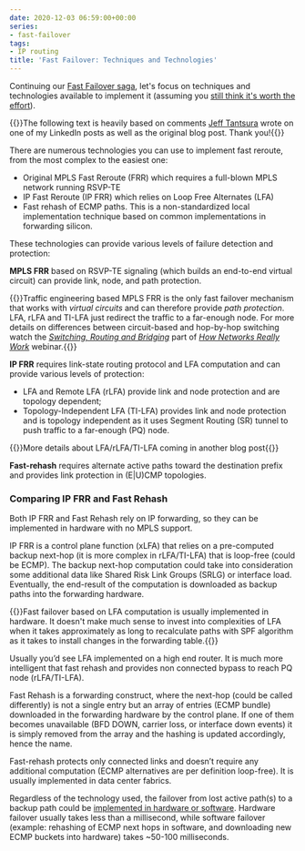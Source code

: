 ```yaml
---
date: 2020-12-03 06:59:00+00:00
series:
- fast-failover
tags:
- IP routing
title: 'Fast Failover: Techniques and Technologies'
---
```

Continuing our [Fast Failover saga](https://blog.ipspace.net/series/fast-failover.html), let's focus on techniques and technologies available to implement it (assuming you [still think it's worth the effort](https://blog.ipspace.net/2020/11/fast-failover-challenge.html)).

{{<note info>}}The following text is heavily based on comments [Jeff Tantsura](https://www.linkedin.com/in/jeff-tantsura/) wrote on one of my LinkedIn posts as well as the original blog post. Thank you!{{</note>}}

There are numerous technologies you can use to implement fast reroute, from the most complex to the easiest one:
<!--more-->

* Original MPLS Fast Reroute (FRR) which requires a full-blown MPLS network running RSVP-TE
* IP Fast Reroute (IP FRR) which relies on Loop Free Alternates (LFA)
* Fast rehash of ECMP paths. This is a non-standardized local implementation technique based on common implementations in forwarding silicon.

These technologies can provide various levels of failure detection and protection:

**MPLS FRR** based on RSVP-TE signaling (which builds an end-to-end virtual circuit) can provide link, node, and path protection.

{{<note info>}}Traffic engineering based MPLS FRR is the only fast failover mechanism that works with *virtual circuits* and can therefore provide *path protection*. LFA, rLFA and TI-LFA just redirect the traffic to a far-enough node. For more details on differences between circuit-based and hop-by-hop switching watch the *[Switching, Routing and Bridging](https://my.ipspace.net/bin/list?id=Net101#SWITCH)* part of *[How Networks Really Work](https://www.ipspace.net/How_Networks_Really_Work)* webinar.{{</note>}}

**IP FRR** requires link-state routing protocol and LFA computation and can provide various levels of protection:

* LFA and Remote LFA (rLFA) provide link and node protection and are topology dependent;
* Topology-Independent LFA (TI-LFA) provides link and node protection and is topology independent as it uses Segment Routing (SR) tunnel to push traffic to a far-enough (PQ) node.

{{<note info>}}More details about LFA/rLFA/TI-LFA coming in another blog post{{</note>}}

**Fast-rehash** requires alternate active paths toward the destination prefix and provides link protection in (E|U)CMP topologies.

### Comparing IP FRR and Fast Rehash

Both IP FRR and Fast Rehash rely on IP forwarding, so they can be implemented in hardware with no MPLS support.

IP FRR is a control plane function (xLFA) that relies on a pre-computed backup next-hop (it is more complex in rLFA/TI-LFA) that is loop-free (could be ECMP). The backup next-hop computation could take into consideration some additional data like Shared Risk Link Groups (SRLG) or interface load. Eventually, the end-result of the computation is downloaded as backup paths into the forwarding hardware. 

{{<note>}}Fast failover based on LFA computation is usually implemented in hardware. It doesn't make much sense to invest into complexities of LFA when it takes approximately as long to recalculate paths with SPF algorithm as it takes to install changes in the forwarding table.{{</note>}}

Usually you’d see LFA implemented on a high end router. It is much more intelligent that fast rehash and provides non connected bypass to reach PQ node (rLFA/TI-LFA).

Fast Rehash is a forwarding construct, where the next-hop (could be called differently) is not a single entry but an array of entries (ECMP bundle) downloaded in the forwarding hardware by the control plane. If one of them becomes unavailable (BFD DOWN, carrier loss, or interface down events) it is simply removed from the array and the hashing is updated accordingly, hence the name.

Fast-rehash protects only connected links and doesn’t require any additional computation (ECMP alternatives are per definition loop-free). It is usually implemented in data center fabrics.

Regardless of the technology used, the failover from lost active path(s) to a backup path could be [implemented in hardware or software](/2020/11/fast-failover-implementation.html). Hardware failover usually takes less than a millisecond, while software failover (example: rehashing of ECMP next hops in software, and downloading new ECMP buckets into hardware) takes ~50-100 milliseconds.
